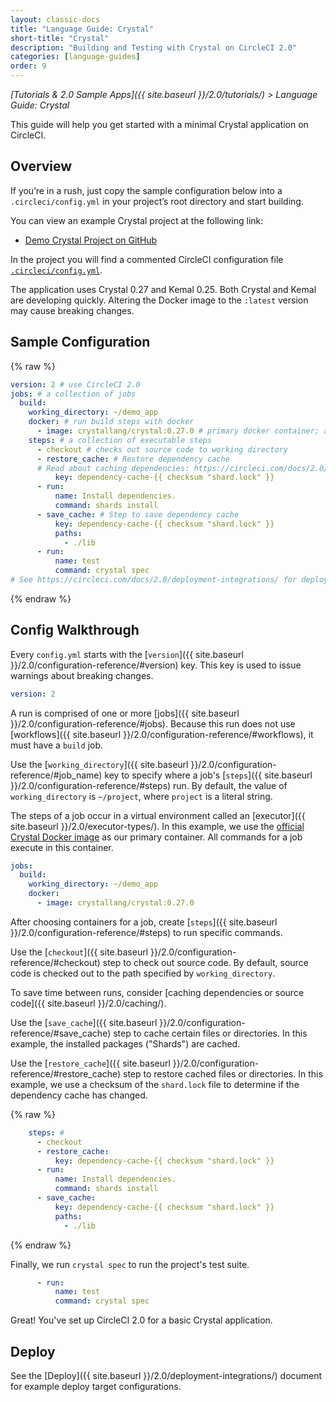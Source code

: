 ```yaml
---
layout: classic-docs
title: "Language Guide: Crystal"
short-title: "Crystal"
description: "Building and Testing with Crystal on CircleCI 2.0"
categories: [language-guides]
order: 9
---
```


*[Tutorials & 2.0 Sample Apps]({{ site.baseurl }}/2.0/tutorials/) > Language Guide: Crystal*

This guide will help you get started with a minimal Crystal application on CircleCI. 

## Overview

If you’re in a rush, just copy the sample configuration below into a `.circleci/config.yml` in your project’s root directory and start building.

You can view an example Crystal project at the following link:

- <a href="https://github.com/CircleCI-Public/circleci-demo-crystal"
target="_blank">Demo Crystal Project on GitHub</a>

In the project you will find a commented CircleCI configuration file <a href="https://github.com/CircleCI-Public/circleci-demo-crystal/blob/master/.circleci/config.yml" target="_blank">`.circleci/config.yml`</a>.

The application uses Crystal 0.27 and Kemal 0.25. Both Crystal and Kemal are
developing quickly. Altering the Docker image to the `:latest` version may cause
breaking changes.

## Sample Configuration

{% raw %}
```yaml
version: 2 # use CircleCI 2.0
jobs: # a collection of jobs
  build: 
    working_directory: ~/demo_app
    docker: # run build steps with docker
      - image: crystallang/crystal:0.27.0 # primary docker container; all `steps` will run here.
    steps: # a collection of executable steps
      - checkout # checks out source code to working directory
      - restore_cache: # Restore dependency cache
      # Read about caching dependencies: https://circleci.com/docs/2.0/caching/
          key: dependency-cache-{{ checksum "shard.lock" }}
      - run:
          name: Install dependencies.
          command: shards install
      - save_cache: # Step to save dependency cache
          key: dependency-cache-{{ checksum "shard.lock" }}
          paths:
            - ./lib
      - run:
          name: test
          command: crystal spec
# See https://circleci.com/docs/2.0/deployment-integrations/ for deploy examples    
```
{% endraw %}

## Config Walkthrough

Every `config.yml` starts with the [`version`]({{ site.baseurl }}/2.0/configuration-reference/#version) key.
This key is used to issue warnings about breaking changes.

```yaml
version: 2
```

A run is comprised of one or more [jobs]({{ site.baseurl }}/2.0/configuration-reference/#jobs).
Because this run does not use [workflows]({{ site.baseurl }}/2.0/configuration-reference/#workflows),
it must have a `build` job.

Use the [`working_directory`]({{ site.baseurl }}/2.0/configuration-reference/#job_name) key
to specify where a job's [`steps`]({{ site.baseurl }}/2.0/configuration-reference/#steps) run.
By default, the value of `working_directory` is `~/project`, where `project` is a literal string.

The steps of a job occur in a virtual environment called an [executor]({{
site.baseurl }}/2.0/executor-types/). In this example, we use the [official Crystal Docker
image](https://hub.docker.com/r/crystallang/crystal/) as our primary container.
All commands for a job execute in this container.

```yaml
jobs:
  build: 
    working_directory: ~/demo_app
    docker:
      - image: crystallang/crystal:0.27.0
```

After choosing containers for a job, create [`steps`]({{ site.baseurl }}/2.0/configuration-reference/#steps) to run specific commands.

Use the [`checkout`]({{ site.baseurl }}/2.0/configuration-reference/#checkout) step
to check out source code. By default, source code is checked out to the path specified by `working_directory`.

To save time between runs, consider [caching dependencies or source code]({{ site.baseurl }}/2.0/caching/).

Use the [`save_cache`]({{ site.baseurl }}/2.0/configuration-reference/#save_cache) step
to cache certain files or directories. In this example, the installed packages ("Shards") are cached.

Use the [`restore_cache`]({{ site.baseurl }}/2.0/configuration-reference/#restore_cache) step
to restore cached files or directories. In this example, we use a checksum of
the `shard.lock` file to determine if the dependency cache has changed.

{% raw %}
```yaml
    steps: #
      - checkout
      - restore_cache:
          key: dependency-cache-{{ checksum "shard.lock" }}
      - run:
          name: Install dependencies.
          command: shards install
      - save_cache:
          key: dependency-cache-{{ checksum "shard.lock" }}
          paths:
            - ./lib
```
{% endraw %}

Finally, we run `crystal spec` to run the project's test suite.

```yaml
      - run:
          name: test
          command: crystal spec
```

Great! You've set up CircleCI 2.0 for a basic Crystal application.

## Deploy

See the [Deploy]({{ site.baseurl }}/2.0/deployment-integrations/) document for example deploy target configurations.
